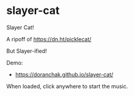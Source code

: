 # slayer-cat
Slayer Cat!

A ripoff of https://dn.ht/picklecat/

But Slayer-ified!

Demo:

* https://doranchak.github.io/slayer-cat/

When loaded, click anywhere to start the music.